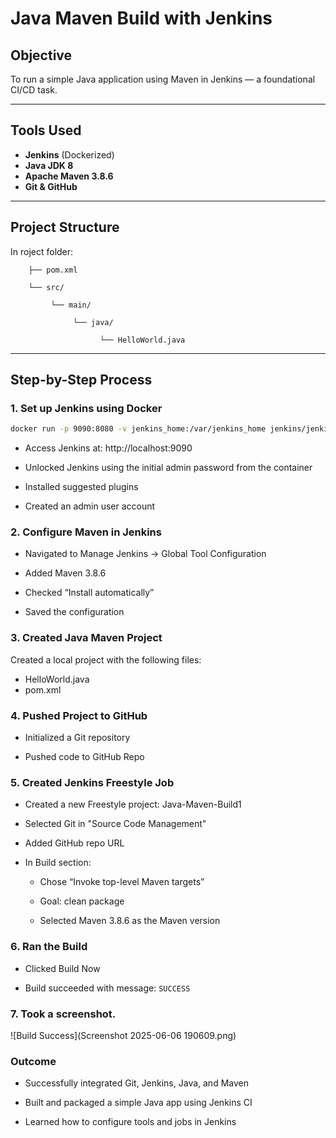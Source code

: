 # Java Maven Build with Jenkins

## Objective
To run a simple Java application using Maven in Jenkins — a foundational CI/CD task.

---

## Tools Used

- **Jenkins** (Dockerized)
- **Java JDK 8**
- **Apache Maven 3.8.6**
- **Git & GitHub**

---

## Project Structure

In roject folder:

        ├── pom.xml

        └── src/

             └── main/

                  └── java/
           
                        └── HelloWorld.java

---

## Step-by-Step Process

### 1. Set up Jenkins using Docker

```bash
docker run -p 9090:8080 -v jenkins_home:/var/jenkins_home jenkins/jenkins:lts
```
- Access Jenkins at: http://localhost:9090

- Unlocked Jenkins using the initial admin password from the container

- Installed suggested plugins

- Created an admin user account

### 2. Configure Maven in Jenkins

- Navigated to Manage Jenkins → Global Tool Configuration

- Added Maven 3.8.6

- Checked “Install automatically”

- Saved the configuration

### 3. Created Java Maven Project

Created a local project with the following files:
- HelloWorld.java
- pom.xml

### 4. Pushed Project to GitHub
- Initialized a Git repository

- Pushed code to GitHub Repo

### 5. Created Jenkins Freestyle Job
- Created a new Freestyle project: Java-Maven-Build1

- Selected Git in "Source Code Management"

- Added GitHub repo URL

- In Build section:

  - Chose “Invoke top-level Maven targets”

  - Goal: clean package

  - Selected Maven 3.8.6 as the Maven version

### 6. Ran the Build
- Clicked Build Now

- Build succeeded with message:
  `SUCCESS`

### 7. Took a screenshot.
 ![Build Success](Screenshot 2025-06-06 190609.png)
 
### Outcome
- Successfully integrated Git, Jenkins, Java, and Maven

- Built and packaged a simple Java app using Jenkins CI

- Learned how to configure tools and jobs in Jenkins

